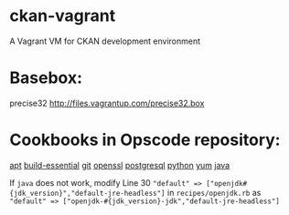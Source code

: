 ckan-vagrant
============

A Vagrant VM for CKAN development environment

# Basebox:
precise32
http://files.vagrantup.com/precise32.box

# Cookbooks in Opscode repository:
[apt](https://github.com/opscode-cookbooks/apt.git)
[build-essential](https://github.com/opscode-cookbooks/build-essential.git)
[git](https://github.com/opscode-cookbooks/git.git)
[openssl](https://github.com/opscode-cookbooks/openssl.git)
[postgresql](https://github.com/opscode-cookbooks/postgresql.git)
[python](https://github.com/opscode-cookbooks/python.git)
[yum](https://github.com/opscode-cookbooks/yum.git)
[java](https://github.com/opscode-cookbooks/java.git)

If `java` does not work, modify Line 30 `"default" => ["openjdk#{jdk_version}","default-jre-headless"]` in `recipes/openjdk.rb` as `"default" => ["openjdk-#{jdk_version}-jdk","default-jre-headless"]`




